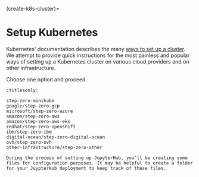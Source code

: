 (create-k8s-cluster)=

# Setup Kubernetes

Kubernetes' documentation describes the many [ways to set up a cluster][ways to set up a cluster].
We attempt to provide quick instructions for the most painless and popular ways of setting up
a Kubernetes cluster on various cloud providers and on other infrastructure.

Choose one option and proceed.

```{toctree}
:titlesonly:

step-zero-minikube
google/step-zero-gcp
microsoft/step-zero-azure
amazon/step-zero-aws
amazon/step-zero-aws-eks
redhat/step-zero-openshift
ibm/step-zero-ibm
digital-ocean/step-zero-digital-ocean
ovh/step-zero-ovh
other-infrastructure/step-zero-other
```

```{note}
During the process of setting up JupyterHub, you'll be creating some
files for configuration purposes. It may be helpful to create a folder
for your JuypterHub deployment to keep track of these files.
```

[ways to set up a cluster]: https://kubernetes.io/docs/setup/
